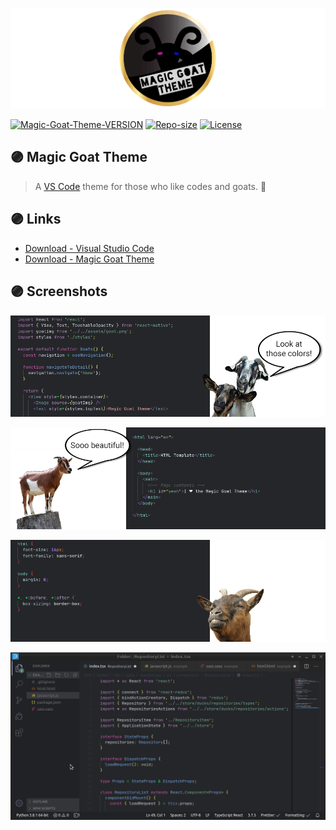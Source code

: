 ![Magic Goat Theme - LOGO](images/magic-goat-theme-logo-GIF.gif)

[![Magic-Goat-Theme-VERSION](https://img.shields.io/badge/Version-1.4.1-blueviolet)](CHANGELOG.md#🐐) [![Repo-size](https://img.shields.io/github/repo-size/imtherouser/MagicGoatTheme?label=Repo%20size&color=blueviolet)](#🐐) [![License](https://img.shields.io/badge/License-MIT-blueviolet)](License#🐐)

## 🟣 Magic Goat Theme

> A [VS Code](https://code.visualstudio.com/) theme for those who like codes and goats. 🐐

## 🟣 Links

- [Download - Visual Studio Code](https://code.visualstudio.com/)
- [Download - Magic Goat Theme](https://marketplace.visualstudio.com/items?itemName=BON4S.magic-goat-theme)

## 🟣 Screenshots

![Magic Goat Theme - SCREENSHOT 01](images/magic-goat-theme-screenshot-1.png)

![Magic Goat Theme - SCREENSHOT 02](images/magic-goat-theme-screenshot-2.png)

![Magic Goat Theme - SCREENSHOT 03](images/magic-goat-theme-screenshot-3.png)

![Magic Goat Theme - SCREENSHOT 05](images/magic-goat-theme-screenshot-5.gif)

